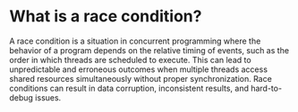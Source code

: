 # What is a race condition?
A race condition is a situation in concurrent programming where the behavior of a program depends on the relative timing of events, such as the order in which threads are scheduled to execute. This can lead to unpredictable and erroneous outcomes when multiple threads access shared resources simultaneously without proper synchronization. Race conditions can result in data corruption, inconsistent results, and hard-to-debug issues.
